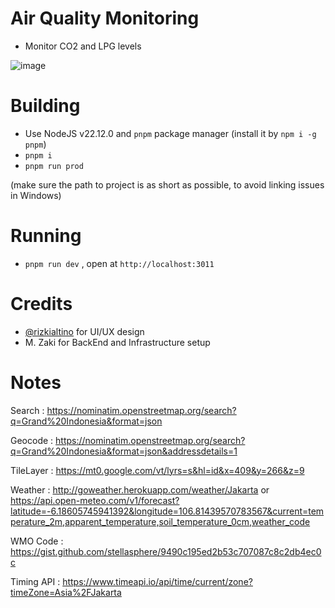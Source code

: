 # Air Quality Monitoring
- Monitor CO2 and LPG levels

![image](https://github.com/ramdanirfox/air-quality-monitoring/blob/main/src/public/images/splash.png)

# Building
- Use NodeJS v22.12.0 and `pnpm` package manager (install it by `npm i -g pnpm`)
- `pnpm i`
- `pnpm run prod`

(make sure the path to project is as short as possible, to avoid linking issues in Windows)

# Running
- `pnpm run dev` , open at `http://localhost:3011`

# Credits
- [@rizkialtino](https://github.com/rizkialtino) for UI/UX design
- M. Zaki for BackEnd and Infrastructure setup

# Notes
Search : https://nominatim.openstreetmap.org/search?q=Grand%20Indonesia&format=json

Geocode : https://nominatim.openstreetmap.org/search?q=Grand%20Indonesia&format=json&addressdetails=1

TileLayer : https://mt0.google.com/vt/lyrs=s&hl=id&x=409&y=266&z=9

Weather : http://goweather.herokuapp.com/weather/Jakarta or https://api.open-meteo.com/v1/forecast?latitude=-6.18605745941392&longitude=106.81439570783567&current=temperature_2m,apparent_temperature,soil_temperature_0cm,weather_code

WMO Code : https://gist.github.com/stellasphere/9490c195ed2b53c707087c8c2db4ec0c

Timing API : https://www.timeapi.io/api/time/current/zone?timeZone=Asia%2FJakarta